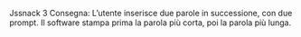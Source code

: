 Jssnack 3
Consegna:
L’utente inserisce due parole in successione, con due prompt.
Il software stampa prima la parola più corta, poi la parola più lunga.